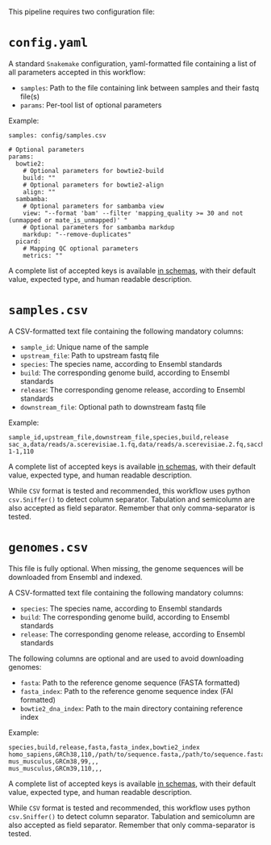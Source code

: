 This pipeline requires two configuration file:

# `config.yaml`

A standard `Snakemake` configuration, yaml-formatted file containing a list of
all parameters accepted in this workflow:

* `samples`: Path to the file containing link between samples and their fastq file(s)
* `params`: Per-tool list of optional parameters

Example:

```
samples: config/samples.csv

# Optional parameters
params:
  bowtie2:
    # Optional parameters for bowtie2-build
    build: ""
    # Optional parameters for bowtie2-align
    align: ""
  sambamba:
    # Optional parameters for sambamba view
    view: "--format 'bam' --filter 'mapping_quality >= 30 and not (unmapped or mate_is_unmapped)' "
    # Optional parameters for sambamba markdup
    markdup: "--remove-duplicates"
  picard:
    # Mapping QC optional parameters
    metrics: ""
```

A complete list of accepted keys is available [in schemas](https://github.com/tdayris/fair_bowtie2_mapping/blob/main/workflow/schemas/config.schema.yaml),
with their default value, expected type, and human readable description.

# `samples.csv`

A CSV-formatted text file containing the following mandatory columns:

* `sample_id`: Unique name of the sample
* `upstream_file`: Path to upstream fastq file
* `species`: The species name, according to Ensembl standards
* `build`: The corresponding genome build, according to Ensembl standards
* `release`: The corresponding genome release, according to Ensembl standards
* `downstream_file`: Optional path to downstream fastq file

Example:

```
sample_id,upstream_file,downstream_file,species,build,release
sac_a,data/reads/a.scerevisiae.1.fq,data/reads/a.scerevisiae.2.fq,saccharomyces_cerevisiae,R64-1-1,110
```

A complete list of accepted keys is available [in schemas](https://github.com/tdayris/fair_bowtie2_mapping/blob/main/workflow/schemas/samples.schema.yaml),
with their default value, expected type, and human readable description.

While `CSV` format is tested and recommended, this workflow uses python
`csv.Sniffer()` to detect column separator. Tabulation and semicolumn are
also accepted as field separator. Remember that only comma-separator is
tested.

# `genomes.csv`

This file is fully optional. When missing, the genome sequences
will be downloaded from Ensembl and indexed.

A CSV-formatted text file containing the following mandatory columns:

* `species`: The species name, according to Ensembl standards
* `build`: The corresponding genome build, according to Ensembl standards
* `release`: The corresponding genome release, according to Ensembl standards

The following columns are optional and are used to avoid downloading genomes:

* `fasta`: Path to the reference genome sequence (FASTA formatted)
* `fasta_index`: Path to the reference genome sequence index (FAI formatted)
* `bowtie2_dna_index`: Path to the main directory containing reference index

Example:

```
species,build,release,fasta,fasta_index,bowtie2_index
homo_sapiens,GRCh38,110,/path/to/sequence.fasta,/path/to/sequence.fasta.fai,/path/to/bowtie2_sequence/
mus_musculus,GRCm38,99,,,
mus_musculus,GRCm39,110,,,
```

A complete list of accepted keys is available [in schemas](https://github.com/tdayris/fair_bowtie2_mapping/blob/main/workflow/schemas/genomes.schema.yaml),
with their default value, expected type, and human readable description.

While `CSV` format is tested and recommended, this workflow uses python
`csv.Sniffer()` to detect column separator. Tabulation and semicolumn are
also accepted as field separator. Remember that only comma-separator is
tested.
